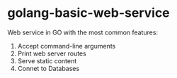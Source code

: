 # golang-basic-web-service

Web service in GO with the most common features:

1. Accept command-line arguments
2. Print web server routes
3. Serve static content
4. Connet to Databases
